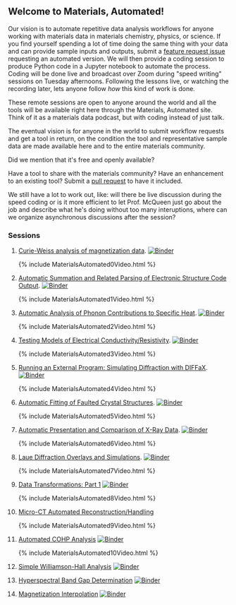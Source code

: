 ## Welcome to Materials,  Automated!

Our vision is to automate repetitive data analysis workflows for anyone working with materials data in materials chemistry, physics, or science. If you find yourself spending a lot of time doing the same thing with your data and can provide sample inputs and outputs, submit a [feature request issue](https://github.com/materialsautomated/materialsautomated.github.io/issues) requesting an automated version. We will then provide a coding session to produce Python code in a Jupyter notebook to automate the process. Coding will be done live and broadcast over Zoom during "speed writing" sessions on Tuesday afternoons. Following the lessons live, or watching the recording later, lets anyone follow *how* this kind of work is done. 

These remote sessions are open to anyone around the world and all the tools will be available right here through the Materials, Automated site. Think of it as a materials data podcast, but with coding instead of just talk. 

The eventual vision is for anyone in the world to submit workflow requests and get a tool in return, on the condition the tool and representative sample data are made available here and to the entire materials community. 

Did we mention that it's free and openly available?  

Have a tool to share with the materials community? Have an enhancement to an existing tool? Submit a [pull request](https://github.com/materialsautomated/materialsautomated.github.io/pulls) to have it included.

We still have a lot to work out, like: will there be live discussion during the speed coding or is it more efficient to let Prof. McQueen just go about the job and describe what he's doing without too many interuptions, where can we organize asynchronous discussions after the session? 

### Sessions

1. [Curie-Weiss analysis of magnetization data](https://github.com/materialsautomated/materialsautomated.github.io/tree/master/MaterialsAutomated0-CurieWeissAnalysis). [![Binder](https://mybinder.org/badge_logo.svg)](https://mybinder.org/v2/gh/materialsautomated/materialsautomated.github.io/master?filepath=%2FMaterialsAutomated0-CurieWeissAnalysis%2FMaterialsAutomated0.ipynb)

   {% include MaterialsAutomated0Video.html %}

2. [Automatic Summation and Related Parsing of Electronic Structure Code Output](https://github.com/materialsautomated/materialsautomated.github.io/tree/master/MaterialsAutomated1-ElkDOSSumming). [![Binder](https://mybinder.org/badge_logo.svg)](https://mybinder.org/v2/gh/materialsautomated/materialsautomated.github.io/master?filepath=%2FMaterialsAutomated1-ElkDOSSumming%2FMaterialsAutomated1.ipynb)

   {% include MaterialsAutomated1Video.html %}

3. [Automatic Analysis of Phonon Contributions to Specific Heat](https://github.com/materialsautomated/materialsautomated.github.io/tree/master/MaterialsAutomated2-CpPhononAnalysis). [![Binder](https://mybinder.org/badge_logo.svg)](https://mybinder.org/v2/gh/materialsautomated/materialsautomated.github.io/master?filepath=%2FMaterialsAutomated2-CpPhononAnalysis%2FMaterialsAutomated2.ipynb)

   {% include MaterialsAutomated2Video.html %}

4. [Testing Models of Electrical Conductivity/Resistivity](https://github.com/materialsautomated/materialsautomated.github.io/tree/master/MaterialsAutomated3-RTAnalysis). [![Binder](https://mybinder.org/badge_logo.svg)](https://mybinder.org/v2/gh/materialsautomated/materialsautomated.github.io/master?filepath=%2FMaterialsAutomated3-RTAnalysis%2FMaterialsAutomated3.ipynb)

   {% include MaterialsAutomated3Video.html %}

5. [Running an External Program: Simulating Diffraction with DIFFaX](https://github.com/materialsautomated/materialsautomated.github.io/tree/master/MaterialsAutomated4-DIFFaXPython). [![Binder](https://mybinder.org/badge_logo.svg)](https://mybinder.org/v2/gh/materialsautomated/materialsautomated.github.io/master?filepath=%2FMaterialsAutomated4-DIFFaXPython%2FMaterialsAutomated4.ipynb)

   {% include MaterialsAutomated4Video.html %}

6. [Automatic Fitting of Faulted Crystal Structures](https://github.com/materialsautomated/materialsautomated.github.io/tree/master/MaterialsAutomated5-DIFFaXRefine). [![Binder](https://mybinder.org/badge_logo.svg)](https://mybinder.org/v2/gh/materialsautomated/materialsautomated.github.io/master?filepath=%2FMaterialsAutomated5-DIFFaXRefine%2FMaterialsAutomated5.ipynb)

   {% include MaterialsAutomated5Video.html %}

7. [Automatic Presentation and Comparison of X-Ray Data](https://github.com/materialsautomated/materialsautomated.github.io/tree/master/MaterialsAutomated6-AutoXRD1). [![Binder](https://mybinder.org/badge_logo.svg)](https://mybinder.org/v2/gh/materialsautomated/materialsautomated.github.io/master?filepath=%2FMaterialsAutomated6-AutoXRD1%2FMaterialsAutomated6.ipynb)

   {% include MaterialsAutomated6Video.html %}

8. [Laue Diffraction Overlays and Simulations](https://github.com/materialsautomated/materialsautomated.github.io/tree/master/MaterialsAutomated7-LaueOverlay). [![Binder](https://mybinder.org/badge_logo.svg)](https://mybinder.org/v2/gh/materialsautomated/materialsautomated.github.io/master?filepath=%2FMaterialsAutomated7-LaueOverlay%2FMaterialsAutomated7.ipynb)

   {% include MaterialsAutomated7Video.html %}

9. [Data Transformations: Part 1](https://github.com/materialsautomated/materialsautomated.github.io/tree/master/MaterialsAutomated8-DataTransform1) [![Binder](https://mybinder.org/badge_logo.svg)](https://mybinder.org/v2/gh/materialsautomated/materialsautomated.github.io/master?filepath=%2FMaterialsAutomated8-DataTransform1%2FMaterialsAutomated8.ipynb)

   {% include MaterialsAutomated8Video.html %}

1. [Micro-CT Automated Reconstruction/Handling](https://github.com/materialsautomated/materialsautomated.github.io/tree/master/MaterialsAutomated9-uCT)

   {% include MaterialsAutomated9Video.html %}

2. [Automated COHP Analysis](https://github.com/materialsautomated/materialsautomated.github.io/tree/master/MaterialsAutomated10-COHP) [![Binder](https://mybinder.org/badge_logo.svg)](https://mybinder.org/v2/gh/materialsautomated/materialsautomated.github.io/master?filepath=%2FMaterialsAutomated10-COHP%2FMaterialsAutomated10.ipynb)

   {% include MaterialsAutomated10Video.html %}

3. [Simple Williamson-Hall Analysis](https://github.com/materialsautomated/materialsautomated.github.io/tree/master/MaterialsAutomated11-WilliamsonHallSimple) [![Binder](https://mybinder.org/badge_logo.svg)](https://mybinder.org/v2/gh/materialsautomated/materialsautomated.github.io/master?filepath=%2FMaterialsAutomated11-WilliamsonHallSimple%2FMaterialsAutomated11.ipynb)

4. [Hyperspectral Band Gap Determination](https://github.com/materialsautomated/materialsautomated.github.io/tree/master/MaterialsAutomated12-HyperspectralBandGapFitting) [![Binder](https://mybinder.org/badge_logo.svg)](https://mybinder.org/v2/gh/materialsautomated/materialsautomated.github.io/master?filepath=%2FMaterialsAutomated12-HyperspectralBandGapFitting%2FMaterialsAutomated12.ipynb)

5. [Magnetization Interpolation](https://github.com/materialsautomated/materialsautomated.github.io/blob/master/MaterialsAutomated13-InterpolatingMagnetization) [![Binder](https://mybinder.org/badge_logo.svg)](https://mybinder.org/v2/gh/materialsautomated/materialsautomated.github.io/master?filepath=%2FMaterialsAutomated13-InterpolatingMagnetization%2FMaterialsAutomated13-InterpolatingMagnetization.ipynb)

